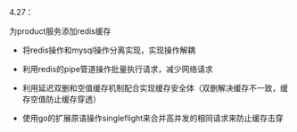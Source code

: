 4.27：

为product服务添加redis缓存

- 将redis操作和mysql操作分离实现，实现操作解耦

- 利用redis的pipe管道操作批量执行请求，减少网络请求
- 利用延迟双删和空值缓存机制配合实现缓存安全体（双删解决缓存不一致，缓存空值防止缓存穿透）
- 使用go的扩展原语操作singleflight来合并高并发的相同请求来防止缓存击穿